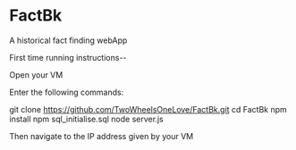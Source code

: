 # FactBk
A historical fact finding webApp

First time running instructions--

Open your VM

Enter the following commands: 

git clone https://github.com/TwoWheelsOneLove/FactBk.git
cd FactBk
npm install
npm sql_initialise.sql
node server.js

Then navigate to the IP address given by your VM

